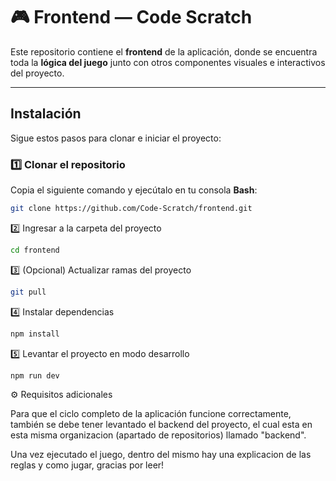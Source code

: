 # 🎮 Frontend — Code Scratch

Este repositorio contiene el **frontend** de la aplicación, donde se encuentra toda la **lógica del juego** junto con otros componentes visuales e interactivos del proyecto.

---

## Instalación

Sigue estos pasos para clonar e iniciar el proyecto:

### 1️⃣ Clonar el repositorio

Copia el siguiente comando y ejecútalo en tu consola **Bash**:

```bash
git clone https://github.com/Code-Scratch/frontend.git
```

2️⃣ Ingresar a la carpeta del proyecto
```bash
cd frontend
```

3️⃣ (Opcional) Actualizar ramas del proyecto
```bash
git pull
```

4️⃣ Instalar dependencias
```bash
npm install
```

5️⃣ Levantar el proyecto en modo desarrollo
```bash
npm run dev
```

⚙️ Requisitos adicionales

Para que el ciclo completo de la aplicación funcione correctamente, también se debe tener levantado el backend del proyecto, el cual esta en esta misma organizacion (apartado de repositorios) llamado "backend".

Una vez ejecutado el juego, dentro del mismo hay una explicacion de las reglas y como jugar, gracias por leer!






